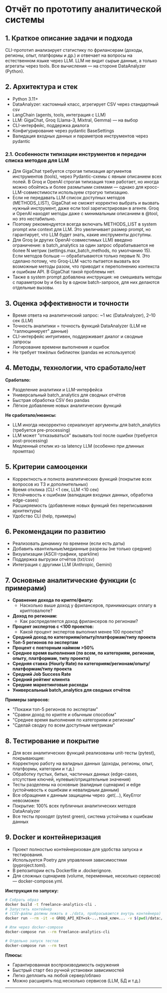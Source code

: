 # Отчёт по прототипу аналитической системы

## 1. Краткое описание задачи и подхода

CLI-прототип анализирует статистику по фрилансерам (доходы, регионы, опыт, платформы и др.) и отвечает на вопросы на естественном языке через LLM. LLM не видит сырые данные, а только агрегаты через tools. Все вычисления — на стороне DataAnalyzer (Python).

## 2. Архитектура и стек

- Python 3.11+
- DataAnalyzer: кастомный класс, агрегирует CSV через стандартный csv
- LangChain (agents, tools, интеграция с LLM)
- LLM: GigaChat, Groq (Llama-3, Mixtral, Gemma) — на выбор
- CLI-интерфейс, поддержка диалога
- Конфигурирование через pydantic BaseSettings
- Валидация входных данных и параметров инструментов через pydantic

### 2.1. Особенности типизации инструментов и передачи списка методов для LLM

- Для GigaChat требуется строгая типизация аргументов инструментов (tools), через Pydantic-схемы с явным описанием всех полей. В Groq и OpenAI строгая типизация тоже работает, но иногда можно обойтись и более размытыми схемами — однако для кросс-LLM-совместимости используем строгую типизацию.
- Если не передавать LLM список доступных методов (METHODS_LIST), GigaChat не сможет корректно выбрать и вызвать нужный инструмент, даже если tool зарегистрирован в агенте. Groq и OpenAI находят методы даже с минимальным описанием в @tool, но это нестабильно.
- Поэтому рекомендуется всегда включать METHODS_LIST в system prompt или context для LLM. Это увеличивает размер prompt, но гарантирует, что LLM будет знать, какие инструменты доступны.
- Для Groq (и других OpenAI-совместимых LLM) введено ограничение: в batch_analytics за один запрос обрабатывается не более N метрик (settings.max_batch_methods, по умолчанию 15). Если методов больше — обрабатываются только первые N. Это сделано потому, что Groq-LLM часто пытается вызвать все возможные методы разом, что приводит к переполнению контекста и ошибкам API. В GigaChat такой проблемы нет.
- Также в system prompt добавлена инструкция: не смешивать методы с параметром by и без by в одном batch-запросе, для них делаются отдельные вызовы.

## 3. Оценка эффективности и точности

- Время ответа на аналитический запрос: ~1 мс (DataAnalyzer), 2–10 сек (LLM)
- Точность аналитики = точность функций DataAnalyzer (LLM не "галлюцинирует" данные)
- CLI-интерфейс интуитивен, поддерживает диалог и сводные запросы
- Логирование времени выполнения и ошибок
- Не требует тяжёлых библиотек (pandas не используется)

## 4. Методы, технологии, что сработало/нет

**Сработало:**

- Разделение аналитики и LLM-интерфейса
- Универсальный batch_analytics для сводных отчётов
- Быстрая обработка CSV без pandas
- Лёгкое добавление новых аналитических функций

**Не сработало/нюансы:**

- LLM иногда некорректно сериализует аргументы для batch_analytics (требуется pre-processing)
- LLM может "отказываться" вызывать tool после ошибки (требуется post-processing)
- Медленный отклик из-за latency LLM (особенно при длинных промптах)

## 5. Критерии самооценки

- Корректность и полнота аналитических функций (покрытие всех вопросов из ТЗ и дополнительных)
- Время отклика (CLI <1 сек, LLM <10 сек)
- Устойчивость к ошибкам (валидация входных данных, обработка edge-cases)
- Расширяемость (добавление новых функций без переписывания архитектуры)
- Удобство CLI (help, примеры)

## 6. Рекомендации по развитию

- Реализовать динамику по времени (если есть даты)
- Добавить квантильные/медианные разрезы (не только средние)
- Визуализации (ASCII-графики, sparkline)
- Поддержка выгрузки отчётов (txt/csv)
- Интеграция с другими LLM (Anthropic, Gemini)

## 7. Основные аналитические функции (с примерами)

- **Сравнение дохода по крипте/фиату:**
  - Насколько выше доход у фрилансеров, принимающих оплату в криптовалюте?
- **Доход по регионам:**
  - Как распределяется доход фрилансеров по регионам?
- **Процент экспертов с <100 проектов:**
  - Какой процент экспертов выполнил менее 100 проектов?
- **Средний доход по категориям/опыту/платформам/типу проекта**
- **Топ-5 регионов по экспертам**
- **Процент с повторным наймом >50%**
- **Среднее время выполнения (по всем, по категориям, регионам, опыту, платформам, типу проекта)**
- **Средняя ставка (Hourly Rate) по категориям/регионам/опыту/платформам/типу проекта**
- **Средний Job Success Rate**
- **Средний рейтинг клиента**
- **Средние маркетинговые расходы**
- **Универсальный batch_analytics для сводных отчётов**

**Примеры запросов:**

- "Покажи топ-5 регионов по экспертам"
- "Сравни доход по крипте и обычным способом"
- "Среднее время выполнения по категориям и регионам"
- "Сделай сводку по всем доступным метрикам"

## 8. Тестирование и покрытие

- Для всех аналитических функций реализованы unit-тесты (pytest), покрывающие:
- Корректную работу на валидных данных (доходы, регионы, опыт, платформы, категории и т.д.)
- Обработку пустых, битых, частичных данных (edge-cases, отсутствие ключей, нулевые/отрицательные значения)
- Тесты разделены на основные (валидные сценарии) и edge (устойчивость к ошибкам и невалидным данным)
- Все обращения к данным защищены через .get(...), KeyError невозможен
- Покрытие: 100% всех публичных аналитических методов DataAnalyzer
- Все тесты проходят (pytest green), система устойчива к ошибкам данных

## 9. Docker и контейнеризация

- Проект полностью контейнеризован для удобства запуска и тестирования.
- Используется Poetry для управления зависимостями (pyproject.toml).
- В репозитории есть Dockerfile и .dockerignore.
- Для сложных сценариев (volume, переменные, несколько сервисов) — docker-compose.yml.

**Инструкция по запуску:**

```bash
# Собрать образ
docker build -t freelance-analytics-cli .
# Запустить контейнер
# (CSV-файлы должны лежать в ./data, пробрасываются внутрь контейнера)
docker run --rm -it -e GROQ_API_KEY=sk-...твой_ключ... -v $(pwd)/data:/app/data freelance-analytics-cli

# Или через docker-compose
docker-compose run --rm freelance-analytics-cli

# Отдельно запуск тестов
docker-compose run --rm test
```

**Плюсы:**

- Гарантированная воспроизводимость окружения
- Быстрый старт без ручной установки зависимостей
- Легко деплоить на любой сервер/облако
- Можно расширять под несколько сервисов (LLM, БД и т.д.)

---
